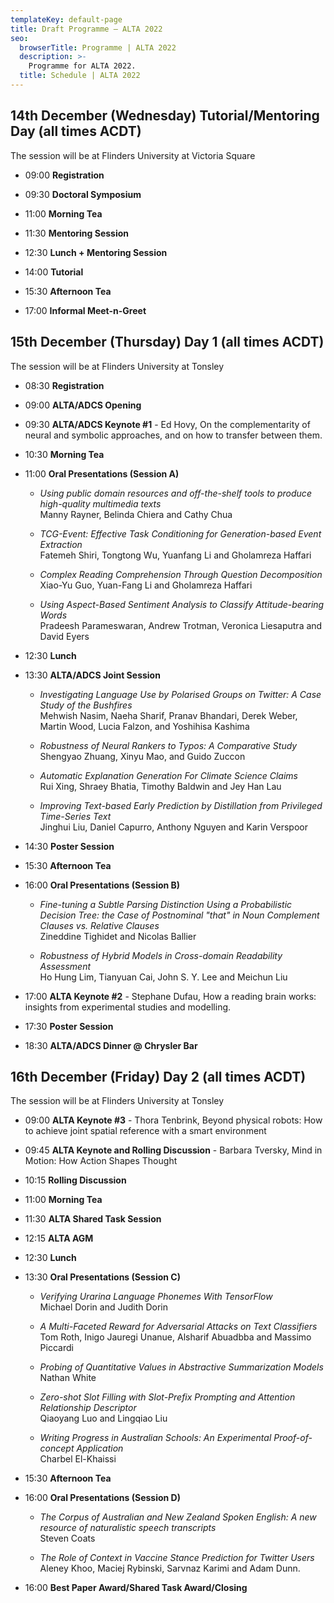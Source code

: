 ```yaml
---
templateKey: default-page
title: Draft Programme – ALTA 2022
seo:
  browserTitle: Programme | ALTA 2022
  description: >-
    Programme for ALTA 2022.
  title: Schedule | ALTA 2022
---
```



## 14th December (Wednesday) Tutorial/Mentoring Day (all times ACDT) 

The session will be at Flinders University at Victoria Square

* 09:00 **Registration** 

* 09:30 **Doctoral Symposium**

* 11:00 **Morning Tea**

* 11:30 **Mentoring Session**

* 12:30 **Lunch + Mentoring Session**

* 14:00 **Tutorial**

* 15:30 **Afternoon Tea**

* 17:00 **Informal Meet-n-Greet**

## 15th December (Thursday) Day 1 (all times ACDT)

The session will be at Flinders University at Tonsley



* 08:30 **Registration** 

* 09:00 **ALTA/ADCS Opening** 

* 09:30 **ALTA/ADCS Keynote #1** - Ed Hovy, On the complementarity of neural and symbolic approaches, and on how to transfer between them.

* 10:30 **Morning Tea** 

* 11:00 **Oral Presentations (Session A)**

  * <span class="badge badge-long"></span> _Using public domain resources and off-the-shelf tools to produce high-quality multimedia texts_     
    Manny Rayner, Belinda Chiera and Cathy Chua

  * <span class="badge badge-long"></span> _TCG-Event: Effective Task Conditioning for Generation-based Event Extraction_     
    Fatemeh Shiri, Tongtong Wu, Yuanfang Li and Gholamreza Haffari
  
  * <span class="badge badge-long"></span> _Complex Reading Comprehension Through Question Decomposition_     
    Xiao-Yu Guo, Yuan-Fang Li and Gholamreza Haffari
  
  * <span class="badge badge-long"></span> _Using Aspect-Based Sentiment Analysis to Classify Attitude-bearing Words_     
    Pradeesh Parameswaran, Andrew Trotman, Veronica Liesaputra and David Eyers

* 12:30 **Lunch**

* 13:30 **ALTA/ADCS Joint Session**

  * <span class="badge badge-adcs"></span> _Investigating Language Use by Polarised Groups on Twitter: A Case Study of the Bushfires_     
    Mehwish Nasim, Naeha Sharif, Pranav Bhandari, Derek Weber, Martin Wood, Lucia Falzon, and Yoshihisa Kashima

  * <span class="badge badge-adcs"></span> _Robustness of Neural Rankers to Typos: A Comparative Study_     
    Shengyao Zhuang, Xinyu Mao, and Guido Zuccon
  
  * <span class="badge badge-short"></span> _Automatic Explanation Generation For Climate Science Claims_     
    Rui Xing, Shraey Bhatia, Timothy Baldwin and Jey Han Lau
  
  * <span class="badge badge-long"></span> _Improving Text-based Early Prediction by Distillation from Privileged Time-Series Text_     
    Jinghui Liu, Daniel Capurro, Anthony Nguyen and Karin Verspoor

* 14:30 **Poster Session**

* 15:30 **Afternoon Tea**

* 16:00 **Oral Presentations (Session B)**

  * <span class="badge badge-long"></span> _Fine-tuning a Subtle Parsing Distinction Using a Probabilistic Decision Tree: the Case of Postnominal "that" in Noun Complement Clauses vs. Relative Clauses_     
    Zineddine Tighidet and Nicolas Ballier
  
  * <span class="badge badge-short"></span> _Robustness of Hybrid Models in Cross-domain Readability Assessment_     
    Ho Hung Lim, Tianyuan Cai, John S. Y. Lee and Meichun Liu

* 17:00 **ALTA Keynote #2** - Stephane Dufau, How a reading brain works: insights from experimental studies and modelling.

* 17:30 **Poster Session**

* 18:30 **ALTA/ADCS Dinner @ Chrysler Bar**


## 16th December (Friday) Day 2 (all times ACDT)

The session will be at Flinders University at Tonsley


* 09:00 **ALTA Keynote #3** - Thora Tenbrink, Beyond physical robots: How to achieve joint spatial reference with a smart environment

* 09:45 **ALTA Keynote and Rolling Discussion** - Barbara Tversky, Mind in Motion: How Action Shapes Thought

* 10:15 **Rolling Discussion**

* 11:00 **Morning Tea**

* 11:30 **ALTA Shared Task Session**

* 12:15 **ALTA AGM**

* 12:30 **Lunch**

* 13:30 **Oral Presentations (Session C)**

  * <span class="badge badge-abstract"></span> _Verifying Urarina Language Phonemes With TensorFlow_     
    Michael Dorin and Judith Dorin

  * <span class="badge badge-abstract"></span> _A Multi-Faceted Reward for Adversarial Attacks on Text Classifiers_     
    Tom Roth, Inigo Jauregi Unanue, Alsharif Abuadbba and Massimo Piccardi
  
  * <span class="badge badge-abstract"></span> _Probing of Quantitative Values in Abstractive Summarization Models_     
  Nathan White

  * <span class="badge badge-abstract"></span> _Zero-shot Slot Filling with Slot-Prefix Prompting and Attention Relationship Descriptor_     
  Qiaoyang Luo and Lingqiao Liu

  * <span class="badge badge-abstract"></span> _Writing Progress in Australian Schools: An Experimental Proof-of-concept Application_     
  Charbel El-Khaissi

* 15:30 **Afternoon Tea**

* 16:00 **Oral Presentations (Session D)**

  * <span class="badge badge-short"></span> _The Corpus of Australian and New Zealand Spoken English: A new resource of naturalistic speech transcripts_     
  Steven Coats

  * <span class="badge badge-short"></span> _The Role of Context in Vaccine Stance Prediction for Twitter Users_     
  Aleney Khoo, Maciej Rybinski, Sarvnaz Karimi and Adam Dunn.


* 16:00 **Best Paper Award/Shared Task Award/Closing**
